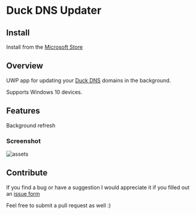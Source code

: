 # Duck DNS Updater

## Install
Install from the [Microsoft Store](https://www.microsoft.com/en-us/p/duck-dns-updater/9p3kfqc21q86)

## Overview

UWP app for updating your [Duck DNS](https://www.duckdns.org) domains in the background.

Supports Windows 10 devices.

## Features

Background refresh

### Screenshot

![assets](https://store-images.s-microsoft.com/image/apps.55504.14536780785897441.4478f435-3285-4c75-a70e-ad7ac8419570.f00c57e6-0dbe-401b-976c-06129917705a?w=1399&h=566&q=90&format=jpg)

## Contribute

If you find a bug or have a suggestion I would appreciate it if you filled out an [issue form](https://github.com/imarlovic/DuckDNSUpdater/issues/new)

Feel free to submit a pull request as well :)
